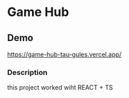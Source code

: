 # Game Hub
## Demo
https://game-hub-tau-gules.vercel.app/
### Description
this project worked wiht REACT + TS



